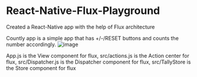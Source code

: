 # React-Native-Flux-Playground
Created a React-Native app with the help of Flux architecture

Countly app is a simple app that has +/-/RESET buttons and counts the number accordingly.
![image](https://user-images.githubusercontent.com/57283161/81899124-c2630d00-95d7-11ea-8861-c96eca3260c7.png)

App.js is the View component for flux,
src/actions.js is the Action center for flux,
src/Dispatcher.js is the Dispatcher component for flux,
src/TallyStore is the Store component for flux
